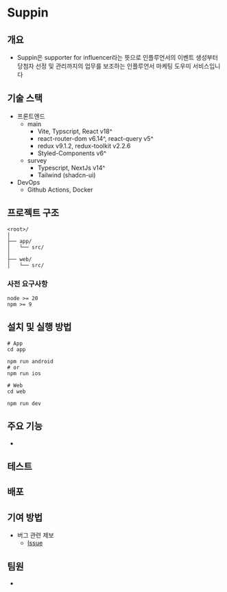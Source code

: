 # Suppin

## 개요

- Suppin은 supporter for influencer라는 뜻으로 인플루언서의 이벤트 생성부터 당첨자 선정 및 관리까지의 업무를 보조하는 인플루언서 마케팅 도우미 서비스입니다

## 기술 스택

- 프론트엔드
  - main
    - Vite, Typscript, React v18^
    - react-router-dom v6.14^, react-query v5^
    - redux v9.1.2, redux-toolkit v2.2.6
    - Styled-Components v6^
  - survey
    - Typescript, NextJs v14^
    - Tailwind (shadcn-ui)
- DevOps
  - Github Actions, Docker

## 프로젝트 구조

```
<root>/
│
├── app/
│   └── src/
│
├── web/
│   └── src/
```

### 사전 요구사항

```shell
node >= 20
npm >= 9
```

## 설치 및 실행 방법

```shell
# App
cd app

npm run android
# or
npm run ios

# Web
cd web

npm run dev
```

## 주요 기능

-

## 테스트

## 배포

## 기여 방법

- 버그 관련 제보
  - [Issue](https://github.com/Central-MakeUs/suppin-web/issues)

## 팀원

-

